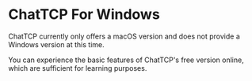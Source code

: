 # ChatTCP For Windows

ChatTCP currently only offers a macOS version and does not provide a Windows version at this time.

You can experience the basic features of ChatTCP's free version online, which are sufficient for learning purposes.
